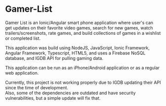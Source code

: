 # Gamer-List

Gamer List is an Ionic/Angular smart phone application where user's can get updates on their favorite video games, search for new games, watch trailers/screenshots, rate games, and build collections of games in a wishlist or completed list. 

This application was build using NodeJS, JavaScript, Ionic Framework, Angular Framework, Typescript, HTML5, and uses a Firebase NoSQL database, and IGDB API for pulling gaming data.  

This application can be run as an iPhone/Android application or as a regular web application.  

Currently, this project is not working properly due to IGDB updating their API since the time of development.  
Also, some of the dependencies are outdated and have security vulnerabilities, but a simple update will fix that. 
